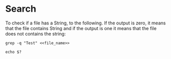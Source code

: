 
# Search

To check if a file has a String, to the following. If the output is zero, it means that the file contains String and if the output is one it means that the file does not contains the string:

`grep -q "Test" <<file_name>>`

`echo $?`
